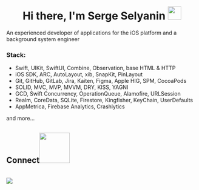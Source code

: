 
<h1 align="center"><b>Hi there, I'm Serge Selyanin </b><img src="https://media.giphy.com/media/hvRJCLFzcasrR4ia7z/giphy.gif" width="35"></h1>

An experienced developer of applications for the iOS platform and a background system engineer

### Stack:
- Swift, UIKit, SwiftUI, Combine, Observation, base HTML & HTTP
- iOS SDK, ARC, AutoLayout, xib, SnapKit, PinLayout
- Git, GitHub, GitLab, Jira, Kaiten, Figma, Apple HIG, SPM, CocoaPods
- SOLID, MVC, MVP, MVVM, DRY, KISS, YAGNI
- GCD, Swift Concurrency, OperationQueue, Alamofire, URLSession
- Realm, CoreData, SQLite, Firestore, Kingfisher, KeyChain, UserDefaults
- AppMetrica, Firebase Analytics, Crashlytics

and more...

## <b> Connect</b><img src="https://media.giphy.com/media/v1.Y2lkPTc5MGI3NjExN2w0ODFvYzk2eWFzazdlbnkxMWg0emx6eXY0djFvZTZxdXY2bmhzciZlcD12MV9pbnRlcm5hbF9naWZfYnlfaWQmY3Q9cw/5Hilkh6OJyJ3eJLvSJ/source.gif" width ="80">

<!-- 

//<a href="https://linkedin.com/in/sergei-selianin" target="_blank">
//<img src="https://img.shields.io/badge/linkedin:  selyanin-sergey-%2300acee.svg?color=405DE6&style=for-the-badge&logo=linkedin&logoColor=white" alt=linkedin style="margin-bottom: 5px;"/>
//</a>

 -->
 
<br>

<a href="mailto:43mngt@gmail.com" target="_blank">
<img src="https://img.shields.io/badge/gmail:  43mngt@gmail.com-%23EA4335.svg?style=for-the-badge&logo=gmail&logoColor=white" t=mail style="margin-bottom: 5px;" />
</a>


